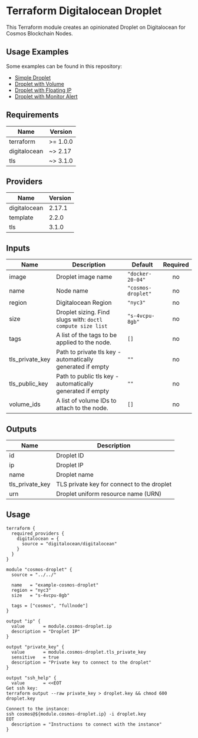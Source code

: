 <!-- BEGIN_TF_DOCS -->

# Terraform Digitalocean Droplet

This Terraform module creates an opinionated Droplet on Digitalocean for Cosmos Blockchain Nodes.

## Usage Examples

Some examples can be found in this repository:

- [Simple Droplet](./examples/simple-droplet)
- [Droplet with Volume](./examples/droplet-with-volume)
- [Droplet with Floating IP](./examples/droplet-with-floating-ip)
- [Droplet with Monitor Alert](./examples/droplet-with-monitor-alert)


## Requirements

| Name | Version |
|------|---------|
| terraform | >= 1.0.0 |
| digitalocean | ~> 2.17 |
| tls | ~> 3.1.0 |

## Providers

| Name | Version |
|------|---------|
| digitalocean | 2.17.1 |
| template | 2.2.0 |
| tls | 3.1.0 |

## Inputs

| Name | Description | Default | Required |
|------|-------------|---------|:--------:|
| image | Droplet image name | `"docker-20-04"` | no |
| name | Node name | `"cosmos-droplet"` | no |
| region | Digitalocean Region | `"nyc3"` | no |
| size | Droplet sizing. Find slugs with: `doctl compute size list` | `"s-4vcpu-8gb"` | no |
| tags | A list of the tags to be applied to the node. | `[]` | no |
| tls\_private\_key | Path to private tls key - automatically generated if empty | `""` | no |
| tls\_public\_key | Path to public tls key - automatically generated if empty | `""` | no |
| volume\_ids | A list of volume IDs to attach to the node. | `[]` | no |

## Outputs

| Name | Description |
|------|-------------|
| id | Droplet ID |
| ip | Droplet IP |
| name | Droplet name |
| tls\_private\_key | TLS private key for connect to the droplet |
| urn | Droplet uniform resource name (URN) |

## Usage

```hcl
terraform {
  required_providers {
    digitalocean = {
      source = "digitalocean/digitalocean"
    }
  }
}

module "cosmos-droplet" {
  source = "../../"

  name   = "example-cosmos-droplet"
  region = "nyc3"
  size   = "s-4vcpu-8gb"

  tags = ["cosmos", "fullnode"]
}

output "ip" {
  value       = module.cosmos-droplet.ip
  description = "Droplet IP"
}

output "private_key" {
  value       = module.cosmos-droplet.tls_private_key
  sensitive   = true
  description = "Private key to connect to the droplet"
}

output "ssh_help" {
  value       = <<EOT
Get ssh key:
terraform output --raw private_key > droplet.key && chmod 600 droplet.key

Connect to the instance:
ssh cosmos@${module.cosmos-droplet.ip} -i droplet.key 
EOT
  description = "Instructions to connect with the instance"
}
```
<!-- END_TF_DOCS -->